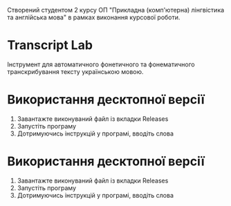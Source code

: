 Створений студентом 2 курсу ОП "Прикладна (комп'ютерна) лінгвістика та англійська мова" в рамках виконання курсової роботи.

# Transcript Lab

Інструмент для автоматичного фонетичного та фонематичного транскрибування тексту українською мовою. 

# Використання десктопної версії

1. Завантажте виконуваний файл із вкладки Releases
2. Запустіть програму
3. Дотримуючись інструкцій у програмі, вводіть слова

# Використання десктопної версії

1. Завантажте виконуваний файл із вкладки Releases
2. Запустіть програму
3. Дотримуючись інструкцій у програмі, вводіть слова
